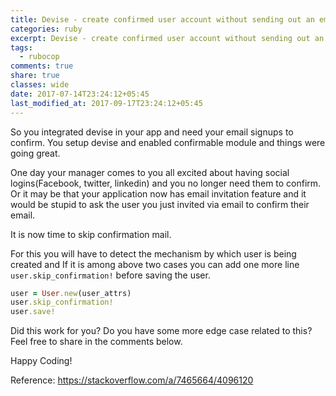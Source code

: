 ```yaml
---
title: Devise - create confirmed user account without sending out an email?
categories: ruby
excerpt: Devise - create confirmed user account without sending out an email?
tags:
  - rubocop
comments: true
share: true
classes: wide
date: 2017-07-14T23:24:12+05:45
last_modified_at: 2017-09-17T23:24:12+05:45
---
```

So you integrated devise in your app and need your email signups to confirm. You setup devise and enabled confirmable module and things were going great.

One day your manager comes to you all excited about having social logins(Facebook, twitter, linkedin) and you no longer need them to confirm.
Or it may be that your application now has email invitation feature and it would be stupid to ask the user you just invited via email to confirm their email.

It is now time to skip confirmation mail.

For this you will have to detect the mechanism by which user is being created and If it is among above two cases you can add one more line `user.skip_confirmation!` before saving the user.

```ruby
user = User.new(user_attrs)
user.skip_confirmation!
user.save!
```

Did this work for you? Do you have some more edge case related to this? Feel free to share in the comments below.

Happy Coding!

Reference: <https://stackoverflow.com/a/7465664/4096120>
